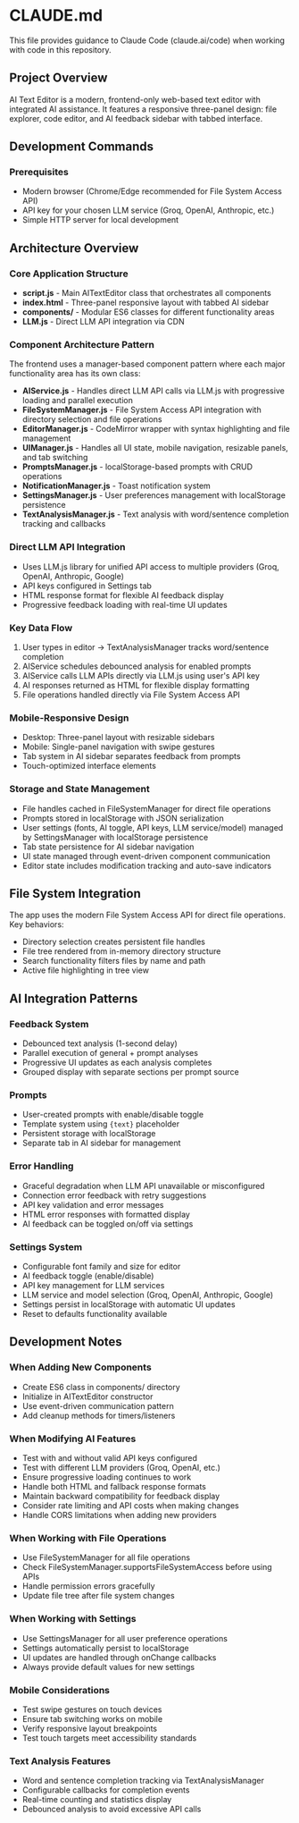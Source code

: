 # CLAUDE.md

This file provides guidance to Claude Code (claude.ai/code) when working with code in this repository.

## Project Overview

AI Text Editor is a modern, frontend-only web-based text editor with integrated AI assistance. It features a responsive three-panel design: file explorer, code editor, and AI feedback sidebar with tabbed interface.

## Development Commands

### Prerequisites
- Modern browser (Chrome/Edge recommended for File System Access API)
- API key for your chosen LLM service (Groq, OpenAI, Anthropic, etc.)
- Simple HTTP server for local development

## Architecture Overview

### Core Application Structure
- **script.js** - Main AITextEditor class that orchestrates all components
- **index.html** - Three-panel responsive layout with tabbed AI sidebar
- **components/** - Modular ES6 classes for different functionality areas
- **LLM.js** - Direct LLM API integration via CDN

### Component Architecture Pattern
The frontend uses a manager-based component pattern where each major functionality area has its own class:

- **AIService.js** - Handles direct LLM API calls via LLM.js with progressive loading and parallel execution
- **FileSystemManager.js** - File System Access API integration with directory selection and file operations
- **EditorManager.js** - CodeMirror wrapper with syntax highlighting and file management
- **UIManager.js** - Handles all UI state, mobile navigation, resizable panels, and tab switching
- **PromptsManager.js** - localStorage-based prompts with CRUD operations
- **NotificationManager.js** - Toast notification system
- **SettingsManager.js** - User preferences management with localStorage persistence
- **TextAnalysisManager.js** - Text analysis with word/sentence completion tracking and callbacks

### Direct LLM API Integration
- Uses LLM.js library for unified API access to multiple providers (Groq, OpenAI, Anthropic, Google)
- API keys configured in Settings tab
- HTML response format for flexible AI feedback display
- Progressive feedback loading with real-time UI updates

### Key Data Flow
1. User types in editor → TextAnalysisManager tracks word/sentence completion
2. AIService schedules debounced analysis for enabled prompts
3. AIService calls LLM APIs directly via LLM.js using user's API key
4. AI responses returned as HTML for flexible display formatting
5. File operations handled directly via File System Access API

### Mobile-Responsive Design
- Desktop: Three-panel layout with resizable sidebars
- Mobile: Single-panel navigation with swipe gestures
- Tab system in AI sidebar separates feedback from prompts
- Touch-optimized interface elements

### Storage and State Management
- File handles cached in FileSystemManager for direct file operations
- Prompts stored in localStorage with JSON serialization
- User settings (fonts, AI toggle, API keys, LLM service/model) managed by SettingsManager with localStorage persistence
- Tab state persistence for AI sidebar navigation
- UI state managed through event-driven component communication
- Editor state includes modification tracking and auto-save indicators

## File System Integration

The app uses the modern File System Access API for direct file operations. Key behaviors:
- Directory selection creates persistent file handles
- File tree rendered from in-memory directory structure
- Search functionality filters files by name and path
- Active file highlighting in tree view

## AI Integration Patterns

### Feedback System
- Debounced text analysis (1-second delay)
- Parallel execution of general + prompt analyses
- Progressive UI updates as each analysis completes
- Grouped display with separate sections per prompt source

### Prompts
- User-created prompts with enable/disable toggle
- Template system using `{text}` placeholder
- Persistent storage with localStorage
- Separate tab in AI sidebar for management

### Error Handling
- Graceful degradation when LLM API unavailable or misconfigured
- Connection error feedback with retry suggestions
- API key validation and error messages
- HTML error responses with formatted display
- AI feedback can be toggled on/off via settings

### Settings System
- Configurable font family and size for editor
- AI feedback toggle (enable/disable)
- API key management for LLM services
- LLM service and model selection (Groq, OpenAI, Anthropic, Google)
- Settings persist in localStorage with automatic UI updates
- Reset to defaults functionality available

## Development Notes

### When Adding New Components
- Create ES6 class in components/ directory
- Initialize in AITextEditor constructor
- Use event-driven communication pattern
- Add cleanup methods for timers/listeners

### When Modifying AI Features
- Test with and without valid API keys configured
- Test with different LLM providers (Groq, OpenAI, etc.)
- Ensure progressive loading continues to work
- Handle both HTML and fallback response formats
- Maintain backward compatibility for feedback display
- Consider rate limiting and API costs when making changes
- Handle CORS limitations when adding new providers

### When Working with File Operations
- Use FileSystemManager for all file operations
- Check FileSystemManager.supportsFileSystemAccess before using APIs
- Handle permission errors gracefully
- Update file tree after file system changes

### When Working with Settings
- Use SettingsManager for all user preference operations
- Settings automatically persist to localStorage
- UI updates are handled through onChange callbacks
- Always provide default values for new settings

### Mobile Considerations
- Test swipe gestures on touch devices
- Ensure tab switching works on mobile
- Verify responsive layout breakpoints
- Test touch targets meet accessibility standards

### Text Analysis Features
- Word and sentence completion tracking via TextAnalysisManager
- Configurable callbacks for completion events
- Real-time counting and statistics display
- Debounced analysis to avoid excessive API calls
